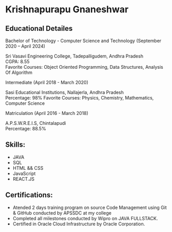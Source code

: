 # Krishnapurapu Gnaneshwar

## Educational Detailes

Bachelor of Technology - Computer Science and Technology                                (September 2020 – April 2024)

  Sri Vasavi Engineering College, Tadepalligudem, Andhra Pradesh                                                                                                           
  CGPA: 8.55                             
  Favorite Courses: Object Oriented Programming, Data Structures, Analysis Of Algorithm 

Intermediate                                                                            (April 2018 - March 2020)

  Sasi Educational Institutions, Nallajerla, Andhra Pradesh                                                                                                      
  Percentage: 98%                                                                                                                                                                                                                                        Favorite Courses: Physics, Chemistry, Mathematics, Computer Science 

Matriculation                                                                           (April 2016 - March 2018)

  A.P.S.W.R.E.I.S, Chintalapudi                                                                     
  Percentage: 88.5% 
 

## Skills:

- JAVA
- SQL
- HTML && CSS
- JavaScript
- REACT.JS


## Certifications:

- Atended 2 days training program on source Code Management using Git & GitHub conducted by APSSDC at my college
-  Completed all milestones conducted by Wipro on JAVA FULLSTACK.
-  Certified in Oracle Cloud Infrastructure by Oracle Corporation. 

